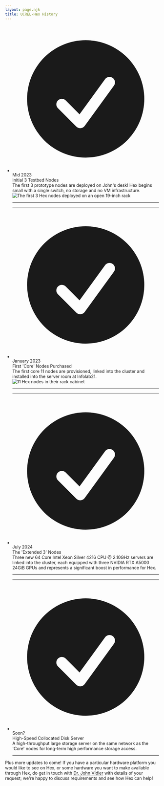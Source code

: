 ```yaml
---
layout: page.njk
title: UCREL-Hex History
---
```


<ul class="timeline timeline-snap-icon max-md:timeline-compact timeline-vertical">
  <li>
    <div class="timeline-middle">
      <svg xmlns="http://www.w3.org/2000/svg" viewBox="0 0 20 20" fill="currentColor" class="h-5 w-5"><path fill-rule="evenodd" d="M10 18a8 8 0 100-16 8 8 0 000 16zm3.857-9.809a.75.75 0 00-1.214-.882l-3.483 4.79-1.88-1.88a.75.75 0 10-1.06 1.061l2.5 2.5a.75.75 0 001.137-.089l4-5.5z" clip-rule="evenodd" /></svg>
    </div>
    <div class="timeline-start md:text-end mb-10">
      <time class="font-mono italic">Mid 2023</time>
      <div class="text-lg font-black">Initial 3 Testbed Nodes</div>
      The first 3 prototype nodes are deployed on John's desk! Hex begins small with a single switch, no storage and no VM infrastructure.
      <img class="rounded-lg" src="/assets/img/hex-phase-0.jpg" alt="The first 3 Hex nodes deployed on an open 19-inch rack">
    </div>
    <hr/>
  </li>
  <li>
    <hr />
    <div class="timeline-middle">
      <svg xmlns="http://www.w3.org/2000/svg" viewBox="0 0 20 20" fill="currentColor" class="h-5 w-5"><path fill-rule="evenodd" d="M10 18a8 8 0 100-16 8 8 0 000 16zm3.857-9.809a.75.75 0 00-1.214-.882l-3.483 4.79-1.88-1.88a.75.75 0 10-1.06 1.061l2.5 2.5a.75.75 0 001.137-.089l4-5.5z" clip-rule="evenodd" /></svg>
    </div>
    <div class="timeline-end mb-10">
      <time class="font-mono italic">January 2023</time>
      <div class="text-lg font-black">First 'Core' Nodes Purchased</div>
      The first core 11 nodes are provisioned, linked into the cluster and installed into the server room at Infolab21.
      <img class="rounded-lg" src="/assets/img/hex-phase-1.jpg" alt="11 Hex nodes in their rack cabinet">
    </div>
    <hr />
  </li>
  <li>
    <hr/>
    <div class="timeline-middle">
      <svg xmlns="http://www.w3.org/2000/svg" viewBox="0 0 20 20" fill="currentColor" class="h-5 w-5"><path fill-rule="evenodd" d="M10 18a8 8 0 100-16 8 8 0 000 16zm3.857-9.809a.75.75 0 00-1.214-.882l-3.483 4.79-1.88-1.88a.75.75 0 10-1.06 1.061l2.5 2.5a.75.75 0 001.137-.089l4-5.5z" clip-rule="evenodd" /></svg>
    </div>
    <div class="timeline-start md:text-end mb-10">
      <time class="font-mono italic">July 2024</time>
      <div class="text-lg font-black">The 'Extended 3' Nodes</div>
      Three new 64 Core Intel Xeon Silver 4216 CPU @ 2.10GHz servers are linked into the cluster, each equipped with three NVIDIA RTX A5000 24GiB GPUs and represents a significant boost in performance for Hex.
    </div>
    <hr/>
  </li>
  <li>
    <hr />
    <div class="timeline-middle">
      <svg xmlns="http://www.w3.org/2000/svg" viewBox="0 0 20 20" fill="currentColor" class="h-5 w-5"><path fill-rule="evenodd" d="M10 18a8 8 0 100-16 8 8 0 000 16zm3.857-9.809a.75.75 0 00-1.214-.882l-3.483 4.79-1.88-1.88a.75.75 0 10-1.06 1.061l2.5 2.5a.75.75 0 001.137-.089l4-5.5z" clip-rule="evenodd" /></svg>
    </div>
    <div class="timeline-end mb-10">
      <time class="font-mono italic">Soon?</time>
      <div class="text-lg font-black">High-Speed Collocated Disk Server</div>
      A high-throughput large storage server on the same network as the 'Core' nodes for long-term high performance storage access.
    </div>
    <hr />
  </li>
  <!-- <li>
    <hr />
    <div class="timeline-middle">
      <svg xmlns="http://www.w3.org/2000/svg" viewBox="0 0 20 20" fill="currentColor" class="h-5 w-5"><path fill-rule="evenodd" d="M10 18a8 8 0 100-16 8 8 0 000 16zm3.857-9.809a.75.75 0 00-1.214-.882l-3.483 4.79-1.88-1.88a.75.75 0 10-1.06 1.061l2.5 2.5a.75.75 0 001.137-.089l4-5.5z" clip-rule="evenodd" /></svg>
    </div>
    <div class="timeline-end mb-10">
      <time class="font-mono italic">2024</time>
      <div class="text-lg font-black"></div>
      Testing
    </div>
    <hr />
  </li> -->
</ul>

Plus more updates to come! If you have a particular hardware platform you would like to see on Hex, or some hardware you
want to make available through Hex, do get in touch with <a href="mailto:j.vidler@lancaster.ac.uk">Dr. John Vidler</a> with
details of your request; we're happy to discuss requirements and see how Hex can help!